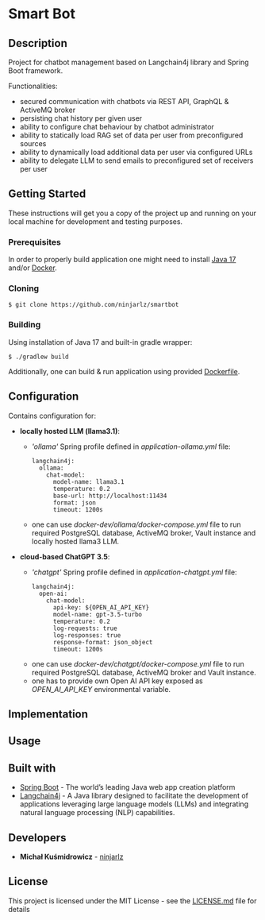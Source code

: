 # Smart Bot

## Description

Project for chatbot management based on Langchain4j library and Spring Boot framework.

Functionalities:
* secured communication with chatbots via REST API, GraphQL & ActiveMQ broker
* persisting chat history per given user
* ability to configure chat behaviour by chatbot administrator
* ability to statically load RAG set of data per user from preconfigured sources
* ability to dynamically load additional data per user via configured URLs
* ability to delegate LLM to send emails to preconfigured set of receivers per user

## Getting Started

These instructions will get you a copy of the project up and running on your local machine for development and testing purposes.

### Prerequisites

In order to properly build application one might need to install [Java 17](https://www.oracle.com/th/java/technologies/downloads/#java17) and/or [Docker](https://www.docker.com/get-started/).

### Cloning

```
$ git clone https://github.com/ninjarlz/smartbot
```

### Building

Using installation of Java 17 and built-in gradle wrapper:
```
$ ./gradlew build
```
Additionally, one can build & run application using provided [Dockerfile](Dockerfile).

## Configuration

Contains configuration for:
* **locally hosted LLM (llama3.1)**:
    * *'ollama'* Spring profile defined in *application-ollama.yml* file:
      ```
      langchain4j:
        ollama:
          chat-model:
            model-name: llama3.1
            temperature: 0.2
            base-url: http://localhost:11434
            format: json
            timeout: 1200s
      ```
    * one can use *docker-dev/ollama/docker-compose.yml* file to run required PostgreSQL database, ActiveMQ broker, Vault instance and locally hosted llama3 LLM.

* **cloud-based ChatGPT 3.5**:
    * *'chatgpt'* Spring profile defined in *application-chatgpt.yml* file:
      ```
      langchain4j:
        open-ai:
          chat-model:
            api-key: ${OPEN_AI_API_KEY}
            model-name: gpt-3.5-turbo
            temperature: 0.2
            log-requests: true
            log-responses: true
            response-format: json_object
            timeout: 1200s
      ```
    * one can use *docker-dev/chatgpt/docker-compose.yml* file to run required PostgreSQL database, ActiveMQ broker and Vault instance.
    * one has to provide own Open AI API key exposed as *OPEN_AI_API_KEY* environmental variable.

## Implementation

## Usage

## Built with
* [Spring Boot](https://spring.io/projects/spring-boot) - The world’s leading Java web app creation platform
* [Langchain4j](https://docs.langchain4j.dev) - A Java library designed to facilitate the development of applications leveraging large language models (LLMs) and integrating natural language processing (NLP) capabilities.

## Developers
* **Michał Kuśmidrowicz** - [ninjarlz](https://github.com/ninjarlz)

## License
This project is licensed under the MIT License - see the [LICENSE.md](LICENSE.md) file for details